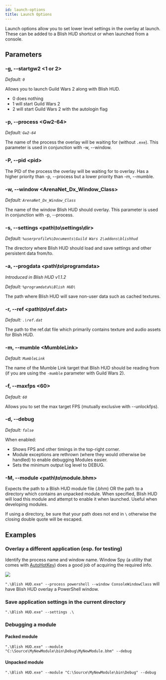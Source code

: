 ```yaml
---
id: launch-options
title: Launch Options
---
```


Launch options allow you to set lower level settings in the overlay at launch.  These can be added to a Blish HUD shortcut or when launched from a console.

## Parameters

### -g, --startgw2 <1 or 2\>

_Default: `0`_

Allows you to launch Guild Wars 2 along with Blish HUD.

- 0 does nothing
- 1 will start Guild Wars 2
- 2 will start Guild Wars 2 with the autologin flag

### -p, --process <Gw2-64\>

_Default: `Gw2-64`_

The name of the process the overlay will be waiting for (without `.exe`). This parameter is used in conjunction with -w, --window.

### -P, --pid <pid\>

The PID of the process the overlay will be waiting for to overlay.  Has a higher priority than -p, --process but a lower priority than -m, --mumble.

### -w, --window <ArenaNet_Dx_Window_Class\>

_Default: `ArenaNet_Dx_Window_Class`_

The name of the window Blish HUD should overlay. This parameter is used in conjunction with -p, --process.

### -s, --settings <path\to\settings\dir\>

_Default: `%userprofile%\Documents\Guild Wars 2\addons\blishhud`_

The directory where Blish HUD should load and save settings and other persistent data from/to.

### -a, --progdata <path\to\programdata>
_Introduced in Blish HUD v1.1.2_

_Default: `%programdata%\Blish HUD\`_

The path where Blish HUD will save non-user data such as cached textures.

### -r, --ref <path\to\ref.dat\>

_Default: `.\ref.dat`_

The path to the ref.dat file which primarily contains texture and audio assets for Blish HUD. 

### -m, --mumble <MumbleLink\>

_Default: `MumbleLink`_

The name of the Mumble Link target that Blish HUD should be reading from (if you are using the `-mumble` parameter with Guild Wars 2).

### -f, --maxfps <60\>

_Default: `60`_

Allows you to set the max target FPS (mutually exclusive with --unlockfps).

### -d, --debug

_Default: `false`_

When enabled:
* Shows FPS and other timings in the top-right corner.
* Module exceptions are rethrown (where they would otherwise be handled) to enable debugging Modules easier.
* Sets the minimum output log level to DEBUG.

### -M, --module <path\to\module.bhm\>

Expects the path to a Blish HUD module file (.bhm) OR the path to a directory which contains an unpacked module.  When specified, Blish HUD will load this module and attempt to enable it when launched.  Useful when developing modules.

If using a directory, be sure that your path does not end in `\` otherwise the closing double quote will be escaped.

## Examples

### Overlay a different application (esp. for testing)

Identify the process name and window name.  Window Spy (a utility that comes with [AutoHotKey](https://www.autohotkey.com/download/)) does a good job of acquiring the required info.

![](/img/docs/launch-options.png)

`".\Blish HUD.exe" --process powershell --window ConsoleWindowClass` will have Blish HUD overlay a PowerShell window.

### Save application settings in the current directory

`".\Blish HUD.exe" --settings .\`

### Debugging a module

#### Packed module

`".\Blish HUD.exe" --module "C:\Source\MyNewModule\bin\Debug\MyNewModule.bhm" --debug`

#### Unpacked module

`".\Blish HUD.exe" --module "C:\Source\MyNewModule\bin\Debug" --debug`